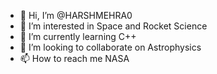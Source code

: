 - 👋 Hi, I’m @HARSHMEHRA0
- 👀 I’m interested in Space and Rocket Science
- 🌱 I’m currently learning C++
- 💞️ I’m looking to collaborate on Astrophysics
- 📫 How to reach me NASA

